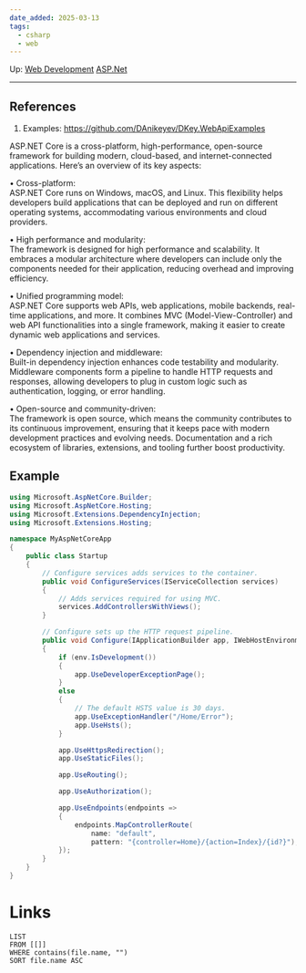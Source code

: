 ```yaml
---
date_added: 2025-03-13
tags:
  - csharp
  - web
---
```

Up: [Web Development](Web%20Development.md) [ASP.Net](ASP.Net.md)
___

## References
 1. Examples: https://github.com/DAnikeyev/DKey.WebApiExamples


 ASP.NET Core is a cross-platform, high-performance, open-source framework for building modern, cloud-based, and internet-connected applications. Here’s an overview of its key aspects:

• Cross-platform:  
ASP.NET Core runs on Windows, macOS, and Linux. This flexibility helps developers build applications that can be deployed and run on different operating systems, accommodating various environments and cloud providers.

• High performance and modularity:  
The framework is designed for high performance and scalability. It embraces a modular architecture where developers can include only the components needed for their application, reducing overhead and improving efficiency.

• Unified programming model:  
ASP.NET Core supports web APIs, web applications, mobile backends, real-time applications, and more. It combines MVC (Model-View-Controller) and web API functionalities into a single framework, making it easier to create dynamic web applications and services.

• Dependency injection and middleware:  
Built-in dependency injection enhances code testability and modularity. Middleware components form a pipeline to handle HTTP requests and responses, allowing developers to plug in custom logic such as authentication, logging, or error handling.

• Open-source and community-driven:  
The framework is open source, which means the community contributes to its continuous improvement, ensuring that it keeps pace with modern development practices and evolving needs. Documentation and a rich ecosystem of libraries, extensions, and tooling further boost productivity.

## Example
```cs
using Microsoft.AspNetCore.Builder;
using Microsoft.AspNetCore.Hosting;
using Microsoft.Extensions.DependencyInjection;
using Microsoft.Extensions.Hosting;

namespace MyAspNetCoreApp
{
    public class Startup
    {
        // Configure services adds services to the container.
        public void ConfigureServices(IServiceCollection services)
        {
            // Adds services required for using MVC.
            services.AddControllersWithViews();
        }

        // Configure sets up the HTTP request pipeline.
        public void Configure(IApplicationBuilder app, IWebHostEnvironment env)
        {
            if (env.IsDevelopment())
            {
                app.UseDeveloperExceptionPage();
            }
            else
            {
                // The default HSTS value is 30 days.
                app.UseExceptionHandler("/Home/Error");
                app.UseHsts();
            }

            app.UseHttpsRedirection();
            app.UseStaticFiles();

            app.UseRouting();

            app.UseAuthorization();

            app.UseEndpoints(endpoints =>
            {
                endpoints.MapControllerRoute(
                    name: "default",
                    pattern: "{controller=Home}/{action=Index}/{id?}");
            });
        }
    }
}
```

# Links
```dataview
LIST
FROM [[]]
WHERE contains(file.name, "")
SORT file.name ASC
```
